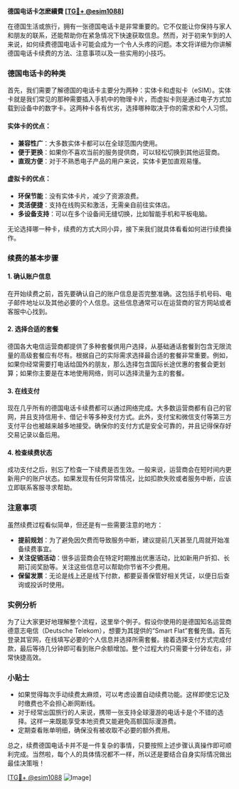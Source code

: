 **德国电话卡怎麽續費 [[TG💪+ @esim1088](https://t.me/s/esim1088)]**

在德国生活或旅行，拥有一张德国电话卡是非常重要的。它不仅能让你保持与家人和朋友的联系，还能帮助你在紧急情况下快速获取信息。然而，对于初来乍到的人来说，如何续费德国电话卡可能会成为一个令人头疼的问题。本文将详细为你讲解德国电话卡续费的方法、注意事项以及一些实用的小技巧。

### 德国电话卡的种类

首先，我们需要了解德国的电话卡主要分为两种：实体卡和虚拟卡（eSIM）。实体卡就是我们常见的那种需要插入手机中的物理卡片，而虚拟卡则是通过电子方式加载到设备中的数字卡。这两种卡各有优劣，选择哪种取决于你的需求和个人习惯。

#### 实体卡的优点：
- **兼容性广**：大多数实体卡都可以在全球范围内使用。
- **便于更换**：如果你不喜欢当前的服务提供商，可以轻松切换到其他运营商。
- **直观方便**：对于不熟悉电子产品的用户来说，实体卡更加直观易懂。

#### 虚拟卡的优点：
- **环保节能**：没有实体卡片，减少了资源浪费。
- **灵活便捷**：支持在线购买和激活，无需亲自前往实体店。
- **多设备支持**：可以在多个设备间无缝切换，比如智能手机和平板电脑。

无论选择哪一种卡，续费的方式大同小异，接下来我们就具体看看如何进行续费操作。

### 续费的基本步骤

#### 1. 确认账户信息
在开始续费之前，首先要确认自己的账户信息是否完整准确。这包括手机号码、电子邮件地址以及其他必要的个人信息。这些信息通常可以在运营商的官方网站或者客服中心找到。

#### 2. 选择合适的套餐
德国各大电信运营商都提供了多种套餐供用户选择，从基础通话套餐到包含无限流量的高级套餐应有尽有。根据自己的实际需求选择最合适的套餐非常重要。例如，如果你经常需要打电话给国外的朋友，那么选择包含国际长途优惠的套餐会更划算；如果你主要是在本地使用网络，则可以选择流量为主的套餐。

#### 3. 在线支付
现在几乎所有的德国电话卡续费都可以通过网络完成。大多数运营商都有自己的官网，并且支持信用卡、借记卡等多种支付方式。此外，支付宝和微信支付等第三方支付平台也被越来越多地接受。确保你的支付方式是安全可靠的，并且记得保存好交易记录以备后用。

#### 4. 检查续费状态
成功支付之后，别忘了检查一下续费是否生效。一般来说，运营商会在短时间内更新用户的账户状态。如果发现有任何异常情况，比如扣款失败或者服务中断，应该立即联系客服寻求帮助。

### 注意事项

虽然续费过程看似简单，但还是有一些需要注意的地方：

- **提前规划**：为了避免因欠费而导致服务中断，建议提前几天甚至几周就开始准备续费事宜。
- **关注促销活动**：很多运营商会在特定时期推出优惠活动，比如新用户折扣、长期订阅奖励等。关注这些信息可以帮助你节省不少费用。
- **保留发票**：无论是线上还是线下付款，都要妥善保管好相关凭证，以便日后查询或投诉时使用。

### 实例分析

为了让大家更好地理解整个流程，这里举个例子。假设你使用的是德国知名运营商德意志电信（Deutsche Telekom），想要为其提供的“Smart Flat”套餐充值。首先登录其官网，在线填写必要的个人信息并选择所需套餐。接着选择支付方式完成付款，最后等待几分钟即可看到账户余额增加。整个过程大约只需要十分钟左右，非常快捷高效。

### 小贴士

- 如果觉得每次手动续费太麻烦，可以考虑设置自动续费功能。这样即使忘记及时缴费也不会担心断网断线。
- 对于经常出国旅行的人来说，携带一张支持全球漫游的电话卡是个不错的选择。这样一来既能享受本地资费又能避免高额国际漫游费。
- 定期查看账单明细，确保没有被收取不必要的额外费用。

总之，续费德国电话卡并不是一件复杂的事情，只要按照上述步骤认真操作即可顺利完成。当然啦，每个人的具体情况都不一样，所以还是要结合自身实际情况做出最佳决策哦！

[[TG💪+ @esim1088](https://t.me/s/esim1088) ![Image](https://i.postimg.cc/4NQfJmqS/Snipaste-2025-05-13-00-14-12.png)]